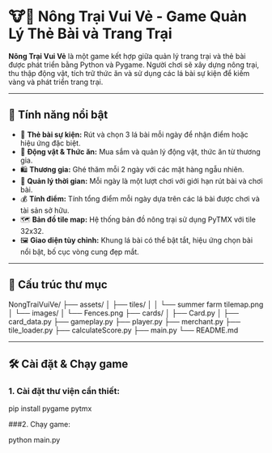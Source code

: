 # 🐮🌾 Nông Trại Vui Vẻ - Game Quản Lý Thẻ Bài và Trang Trại

**Nông Trại Vui Vẻ** là một game kết hợp giữa quản lý trang trại và thẻ bài được phát triển bằng Python và Pygame. Người chơi sẽ xây dựng nông trại, thu thập động vật, tích trữ thức ăn và sử dụng các lá bài sự kiện để kiếm vàng và phát triển trang trại.

---

## 🚀 Tính năng nổi bật

- 🎴 **Thẻ bài sự kiện:** Rút và chọn 3 lá bài mỗi ngày để nhận điểm hoặc hiệu ứng đặc biệt.
- 🐷 **Động vật & Thức ăn:** Mua sắm và quản lý động vật, thức ăn từ thương gia.
- 🛍️ **Thương gia:** Ghé thăm mỗi 2 ngày với các mặt hàng ngẫu nhiên.
- 📅 **Quản lý thời gian:** Mỗi ngày là một lượt chơi với giới hạn rút bài và chơi bài.
- 💰 **Tính điểm:** Tính tổng điểm mỗi ngày dựa trên các lá bài được chơi và tài sản sở hữu.
- 🗺️ **Bản đồ tile map:** Hệ thống bản đồ nông trại sử dụng PyTMX với tile 32x32.
- 🖼️ **Giao diện tùy chỉnh:** Khung lá bài có thể bật tắt, hiệu ứng chọn bài nổi bật, bố cục vòng cung đẹp mắt.

---

## 🧱 Cấu trúc thư mục

NongTraiVuiVe/ ├── assets/ │ ├── tiles/ │ │ └── summer farm tilemap.png │ └── images/ │ └── Fences.png ├── cards/ │ ├── Card.py │ ├── card_data.py ├── gameplay.py ├── player.py ├── merchant.py ├── tile_loader.py ├── calculateScore.py ├── main.py └── README.md

---

## 🛠️ Cài đặt & Chạy game

### 1. Cài đặt thư viện cần thiết:

pip install pygame pytmx

###2. Chạy game:

python main.py
